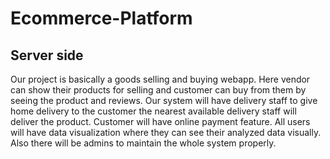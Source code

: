 # Ecommerce-Platform
## Server side
Our project is basically a goods selling and buying webapp. Here vendor can show their products for selling and customer can buy from them by seeing the product and reviews. Our system will have delivery staff to give home delivery to the customer the nearest available delivery staff will deliver the product. Customer will have online payment feature. All users will have data visualization where they can see their analyzed data visually. Also there will be admins to maintain the whole system properly.